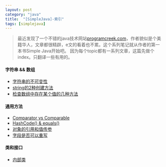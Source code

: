 ```yaml
---
layout: post
category: "java"
title:  "[SimpleJava]-索引"
tags: [simplejava]
---
```

>最近发现了一个不错的java技术网站[programcreek.com](http://www.programcreek.com)，作者貌似是个美籍华人，文章都很精辟，e文的看着也不累。这个系列笔记就从作者的第一本书Simple Java开始吧。
>因为每个topic都有一系列文章，这篇先做个index。只翻译一些有用的。

#### 字符串 && 数组

* [字符串的不可变性](sj1-string-immutability.html)
* [string的2种创建方法](sj1-string-create.html)
* [检查数组中存在某个值的几种方法](sj1-checkarray.html)

#### 通用方法

* [Comparator vs Comparable](sj2-comparator.html)
* [HashCode() & equals()](sj2-equals.html)
* [对象的引用和值传参](sj2-passvalue.html)
* [字段是否可以重写](sj2-fieldoverride.html)

#### 类和接口

* [内部类](sj3-innerclass.html)